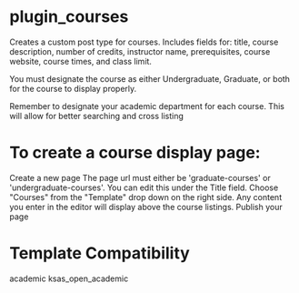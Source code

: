 plugin_courses
==============
Creates a custom post type for courses. Includes fields for: title, course description, number of credits, instructor name, prerequisites, course website, course times, and class limit.

You must designate the course as either Undergraduate, Graduate, or both for the course to display properly.

Remember to designate your academic department for each course. This will allow for better searching and cross listing

To create a course display page:
==============
Create a new page
The page url must either be 'graduate-courses' or 'undergraduate-courses'. You can edit this under the Title field.
Choose "Courses" from the "Template" drop down on the right side.
Any content you enter in the editor will display above the course listings.
Publish your page

Template Compatibility
==============
academic
ksas_open_academic
